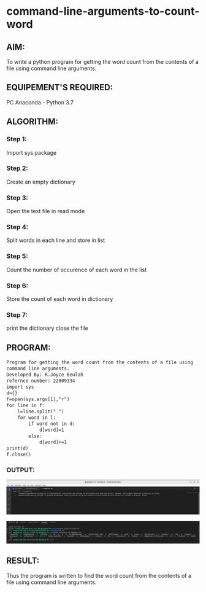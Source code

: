 # command-line-arguments-to-count-word
## AIM:
To write a python program for getting the word count from the contents of a file using command line arguments.
## EQUIPEMENT'S REQUIRED: 
PC
Anaconda - Python 3.7
## ALGORITHM: 
### Step 1:
Import sys package
### Step 2: 
 Create an empty dictionary
### Step 3: 
Open the text file in read mode
### Step 4:  
Split words in each line and store in list
### Step 5: 
Count the number of occurence of each word in the list
### Step 6: 
Store the count of each word in dictionary
### Step 7:
print the dictionary 
close the file

## PROGRAM:
```
Program for getting the word count from the contents of a file using command line arguments.
Developed By: R.Joyce Beulah
refernce number: 22009334
import sys
d={}
f=open(sys.argv[1],"r")
for line in f:
    l=line.split(" ")
    for word in l:
        if word not in d:
            d[word]=1
        else:
            d[word]+=1
print(d)
f.close()
```
### OUTPUT:
![sample text](/sample%20text.png)

![output](/ex5%20ot.png)


## RESULT:
Thus the program is written to find the word count from the contents of a file using command line arguments.
